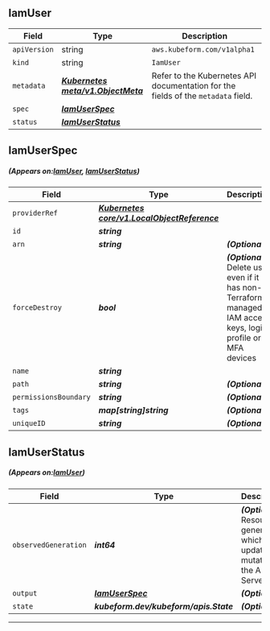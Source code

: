 ## IamUser
| Field | Type | Description |
| ------ | ----- | ----------- |
| `apiVersion` | string | `aws.kubeform.com/v1alpha1` |
|    `kind` | string | `IamUser` |
| `metadata` | ***[Kubernetes meta/v1.ObjectMeta](https://kubernetes.io/docs/reference/generated/kubernetes-api/v1.13/#objectmeta-v1-meta)***|Refer to the Kubernetes API documentation for the fields of the `metadata` field.|
| `spec` | ***[IamUserSpec](#IamUserSpec)***||
| `status` | ***[IamUserStatus](#IamUserStatus)***||
## IamUserSpec
##### (Appears on:[IamUser](#IamUser), [IamUserStatus](#IamUserStatus))
| Field | Type | Description |
| ------ | ----- | ----------- |
| `providerRef` | ***[Kubernetes core/v1.LocalObjectReference](https://kubernetes.io/docs/reference/generated/kubernetes-api/v1.13/#localobjectreference-v1-core)***||
| `id` | ***string***||
| `arn` | ***string***| ***(Optional)*** |
| `forceDestroy` | ***bool***| ***(Optional)*** Delete user even if it has non-Terraform-managed IAM access keys, login profile or MFA devices|
| `name` | ***string***||
| `path` | ***string***| ***(Optional)*** |
| `permissionsBoundary` | ***string***| ***(Optional)*** |
| `tags` | ***map[string]string***| ***(Optional)*** |
| `uniqueID` | ***string***| ***(Optional)*** |
## IamUserStatus
##### (Appears on:[IamUser](#IamUser))
| Field | Type | Description |
| ------ | ----- | ----------- |
| `observedGeneration` | ***int64***| ***(Optional)*** Resource generation, which is updated on mutation by the API Server.|
| `output` | ***[IamUserSpec](#IamUserSpec)***| ***(Optional)*** |
| `state` | ***kubeform.dev/kubeform/apis.State***| ***(Optional)*** |
---
